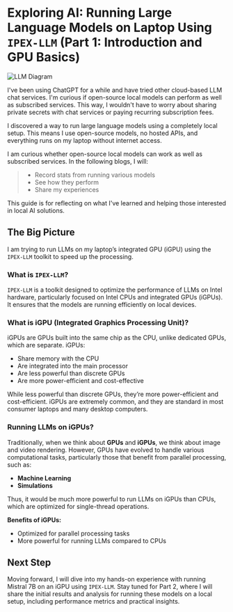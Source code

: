 # Exploring AI: Running Large Language Models on Laptop Using `IPEX-LLM` (Part 1: Introduction and GPU Basics)

![LLM Diagram](https://imgur.com/a/jg8bSmO)

I've been using ChatGPT for a while and have tried other cloud-based LLM chat services. I'm curious if open-source local models can perform as well as subscribed services. This way, I wouldn't have to worry about sharing private secrets with chat services or paying recurring subscription fees. 

I discovered a way to run large language models using a completely local setup. This means I use open-source models, no hosted APIs, and everything runs on my laptop without internet access.

 I am curious whether open-source local models can work as well as subscribed services. In the following blogs, I will:
> - Record stats from running various models
> - See how they perform
> - Share my experiences


This guide is for reflecting on what I've learned and helping those interested in local AI solutions.

## The Big Picture

I am trying to run LLMs on my laptop’s integrated GPU (iGPU) using the `IPEX-LLM` toolkit to speed up the processing.

### What is `IPEX-LLM`?

`IPEX-LLM` is a toolkit designed to optimize the performance of LLMs on Intel hardware, particularly focused on Intel CPUs and integrated GPUs (iGPUs). It ensures that the models are running efficiently on local devices.

### What is iGPU (Integrated Graphics Processing Unit)?

iGPUs are GPUs built into the same chip as the CPU, unlike dedicated GPUs, which are separate. iGPUs:

- Share memory with the CPU
- Are integrated into the main processor
- Are less powerful than discrete GPUs
- Are more power-efficient and cost-effective


While less powerful than discrete GPUs, they’re more power-efficient and cost-efficient. iGPUs are extremely common, and they are standard in most consumer laptops and many desktop computers.

### Running LLMs on iGPUs?

Traditionally, when we think about **GPUs** and **iGPUs**, we think about image and video rendering. However, GPUs have evolved to handle various computational tasks, particularly those that benefit from parallel processing, such as:

- **Machine Learning**
- **Simulations**


Thus, it would be much more powerful to run LLMs on iGPUs than CPUs, which are optimized for single-thread operations.

**Benefits of iGPUs:**

- Optimized for parallel processing tasks
- More powerful for running LLMs compared to CPUs

## Next Step

Moving forward, I will dive into my hands-on experience with running Mistral 7B on an iGPU using `IPEX-LLM`. Stay tuned for Part 2, where I will share the initial results and analysis for running these models on a local setup, including performance metrics and practical insights.
